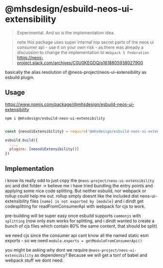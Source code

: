 # @mhsdesign/esbuild-neos-ui-extensibility

> Experimental. And so is the implementation idea.

> note this package uses super internal top secret parts of the neos ui consumer api - use it on your own risk - as there was already a discussion to change the implementation to `Webpack 5 Federation` https://neos-project.slack.com/archives/C0U0KEGDQ/p1618805938027900

basically the alias resolution of @neos-project/neos-ui-extensibility as esbuild plugin.

## Usage
https://www.npmjs.com/package/@mhsdesign/esbuild-neos-ui-extensibility
```sh
npm i @mhsdesign/esbuild-neos-ui-extensibility
```

```js

const {neosUiExtensibility} = require('@mhsdesign/esbuild-neos-ui-extensibility')

esbuild.build({
  ...,
  plugins: [neosUiExtensibility()]
})
```

## Implementation
i know its really odd to just copy the `@neos-project/neos-ui-extensibility` src and dist folder -> believe me i have tried bundling the entry points and applying some nice code splitting. But neither esbuild, nor webpack or rollup could help me out. rollup simply doesnt like the included dist neos-ui-extensibility files `[name] is not exported by [module]` and i dindt get codesplitting for readFromConsumerApi with webpack for cjs to work.

pre-building will be super easy once esbuild supports `commonjs` with `splitting` (now only esm works for splitting, and i dindt wanted to create a bunch of cjs files which contain 80% the same content, that should be split)

we need cjs since the consumer api cant know all the named static esm exports - so we need `module.exports = getModuleFromConsumerApi()`

you might be asking why dont we require `@neos-project/neos-ui-extensibility` as dependency? Because we will get a ton! of babel and webpack stuff we dont need.

